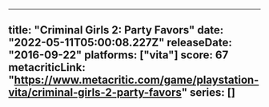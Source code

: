 
---
title: "Criminal Girls 2: Party Favors"
date: "2022-05-11T05:00:08.227Z"
releaseDate: "2016-09-22"
platforms: ["vita"]
score: 67
metacriticLink: "https://www.metacritic.com/game/playstation-vita/criminal-girls-2-party-favors"
series: []
---

